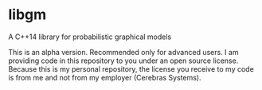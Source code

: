 # libgm
A C++14 library for probabilistic graphical models

This is an alpha version. Recommended only for advanced users. I am providing code in this repository to you under an open source license. Because this is my personal repository, the license you receive to my code is from me and not from my employer (Cerebras Systems).
